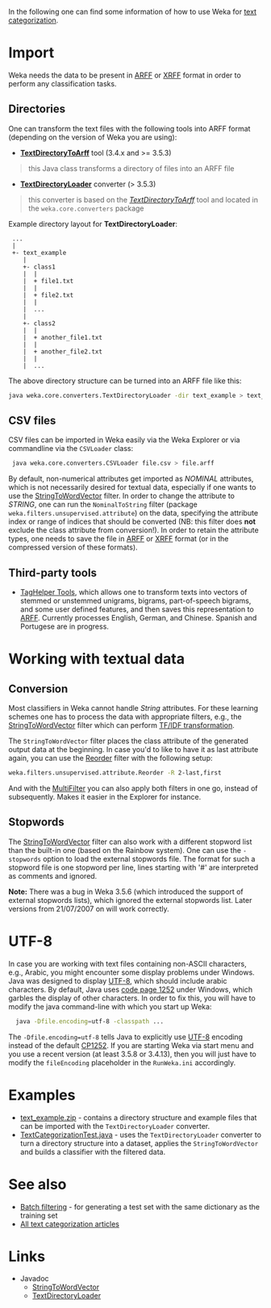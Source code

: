 
In the following one can find some information of how to use Weka for [text categorization](http://en.wikipedia.org/wiki/document_classification).

# Import

Weka needs the data to be present in [ARFF](formats_and_processing/arff.md) or [XRFF](formats_and_processing/xrff.md) format in order to perform any classification tasks.


## Directories

One can transform the text files with the following tools into ARFF format (depending on the version of Weka you are using):

* **[TextDirectoryToArff](formats_and_processing/arff_from_text_collections.md)** tool (3.4.x and >= 3.5.3)
> this Java class transforms a directory of files into an ARFF file
* **[TextDirectoryLoader](https://weka.sourceforge.io/doc.stable-3-8/weka/core/converters/TextDirectoryLoader.html)** converter (> 3.5.3)
> this converter is based on the *[TextDirectoryToArff](formats_and_processing/arff_from_text_collections.md)* tool and located in the `weka.core.converters` package

Example directory layout for **TextDirectoryLoader**:

```
 ...
 |
 +- text_example
    |
    +- class1
    |  |
    |  + file1.txt
    |  |
    |  + file2.txt
    |  |
    |  ...
    |
    +- class2
    |  |
    |  + another_file1.txt
    |  |
    |  + another_file2.txt
    |  |
    |  ...
```
The above directory structure can be turned into an ARFF file like this:

```bash
java weka.core.converters.TextDirectoryLoader -dir text_example > text_example.arff
```

## CSV files

CSV files can be imported in Weka easily via the Weka Explorer or via commandline via the `CSVLoader` class:

```bash
 java weka.core.converters.CSVLoader file.csv > file.arff
```

By default, non-numerical attributes get imported as *NOMINAL* attributes, which is not necessarily desired for textual data, especially if one wants to use the [StringToWordVector](https://weka.sourceforge.io/doc.stable-3-8/weka/filters/unsupervised/attribute/StringToWordVector.html) filter. In order to change the attribute to *STRING*, one can run the `NominalToString` filter (package `weka.filters.unsupervised.attribute`) on the data, specifying the attribute index or range of indices that should be converted (NB: 
this filter does **not** exclude the class attribute from conversion!). In order to retain the attribute types, one needs to save the file in [ARFF](formats_and_processing/arff.md) or [XRFF](formats_and_processing/xrff.md) format (or in the compressed version of these formats).

## Third-party tools

* [TagHelper Tools](http://www.cs.cmu.edu/~cprose/TagHelper.html), which allows one to transform texts into vectors of stemmed or unstemmed unigrams, bigrams, part-of-speech bigrams, and some user defined features, and then saves this representation to [ARFF](formats_and_processing/arff.md). Currently processes English, German, and Chinese. Spanish and Portugese are in progress.

# Working with textual data

## Conversion

Most classifiers in Weka cannot handle *String* attributes. For these learning schemes one has to process the data with appropriate filters, e.g., the [StringToWordVector](https://weka.sourceforge.io/doc.stable-3-8/weka/filters/unsupervised/attribute/StringToWordVector.html) filter which can perform [TF/IDF transformation](http://en.wikipedia.org/wiki/tf%e2%80%93idf).

The `StringToWordVector` filter places the class attribute of the generated output data at the beginning. In case you'd to like to have it as last attribute again, you can use the [Reorder](https://weka.sourceforge.io/doc.stable-3-8/weka/filters/unsupervised/attribute/Reorder.html) filter with the following setup:

```bash
weka.filters.unsupervised.attribute.Reorder -R 2-last,first
```

And with the [MultiFilter](https://weka.sourceforge.io/doc.stable-3-8/weka/filters/MultiFilter.html) you can also apply both filters in one go, instead of subsequently. Makes it easier in the Explorer for instance.

## Stopwords

The [StringToWordVector](https://weka.sourceforge.io/doc.stable-3-8/weka/filters/unsupervised/attribute/StringToWordVector.html) filter can also work with a different stopword list than the built-in one (based on the Rainbow system). One can use the `-stopwords` option to load the external stopwords file. The format for such a stopword file is one stopword per line, lines starting with '#' are interpreted as comments and ignored.

**Note:** There was a bug in Weka 3.5.6 (which introduced the support of external stopwords lists), which ignored the external stopwords list. Later versions from 21/07/2007 on will work correctly.

# UTF-8

In case you are working with text files containing non-ASCII characters, e.g., Arabic, you might encounter some display problems under Windows. Java was designed to display [UTF-8](http://en.wikipedia.org/wiki/utf-8), which should include arabic characters. By default, Java uses [code page 1252](http://en.wikipedia.org/wiki/cp1252) under Windows, which garbles the display of other characters. In order to fix this, you will have to modify the java command-line with which you start up Weka:

```bash
  java -Dfile.encoding=utf-8 -classpath ...
```
The `-Dfile.encoding=utf-8` tells Java to explicitly use [UTF-8](http://en.wikipedia.org/wiki/utf-8) encoding instead of the default [CP1252](http://en.wikipedia.org/wiki/cp1252).
If you are starting Weka via start menu and you use a recent version (at least 3.5.8 or 3.4.13), then you will just have to modify the `fileEncoding` placeholder in the `RunWeka.ini` accordingly.

# Examples

* [text_example.zip](files/text_example.zip) - contains a directory structure and example files that can be imported with the `TextDirectoryLoader` converter.
* [TextCategorizationTest.java](files/TextCategorizationTest.java) - uses the `TextDirectoryLoader` converter to turn a directory structure into a dataset, applies the `StringToWordVector` and builds a classifier with the filtered data.

# See also

* [Batch filtering](batch_filtering.md) - for generating a test set with the same dictionary as the training set
* [All text categorization articles](https://waikato.github.io/weka-wiki/search.html?q=text+categorization)

# Links

* Javadoc
	* [StringToWordVector](https://weka.sourceforge.io/doc.stable-3-8/weka/filters/unsupervised/attribute/StringToWordVector.html)
	* [TextDirectoryLoader](https://weka.sourceforge.io/doc.stable-3-8/weka/core/converters/TextDirectoryLoader.html)